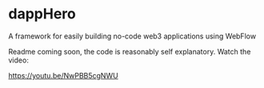 # dappHero
A framework for easily building no-code web3 applications using WebFlow

Readme coming soon, the code is reasonably self explanatory. Watch the video: 

https://youtu.be/NwPBB5cgNWU
